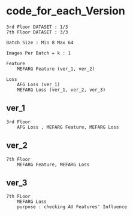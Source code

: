 # code_for_each_Version
    
    3rd Floor DATASET : 1/3
    7th Floor DATASET : 3/3

    Batch Size : Min 8 Max 64

    Images Per Batch = k : 1

    Feature 
        MEFARG Feature (ver_1, ver_2)
    
    Loss
        AFG Loss (ver_1)
        MEFARG Loss (ver_1, ver_2, ver_3)
    
## ver_1 
    3rd Floor
        AFG Loss , MEFARG Feature, MEFARG Loss

## ver_2
    7th Floor
        MEFARG Feature, MEFARG Loss

## ver_3
    7th FLoor
        MEFARG Loss
        purpose : checking AU Features' Influence
